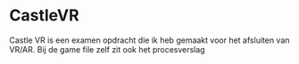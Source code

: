 # CastleVR
 Castle VR is een examen opdracht die ik heb gemaakt voor het afsluiten van VR/AR. Bij de game file zelf zit ook het procesverslag 
